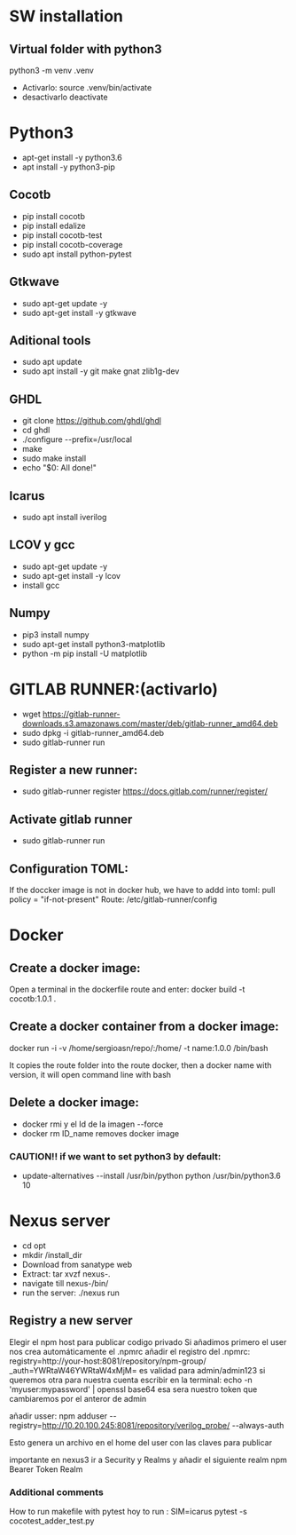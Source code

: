 # SW installation
## Virtual folder with python3
python3 -m venv .venv
- Activarlo:
source .venv/bin/activate
- desactivarlo
deactivate

# Python3
- apt-get install -y python3.6
- apt install -y python3-pip

## Cocotb
- pip install cocotb
- pip install edalize
- pip install cocotb-test
- pip install cocotb-coverage
- sudo apt install python-pytest

## Gtkwave
- sudo apt-get update -y
- sudo apt-get install -y gtkwave

## Aditional tools
- sudo apt update
- sudo apt install -y git make gnat zlib1g-dev

## GHDL
- git clone https://github.com/ghdl/ghdl
- cd ghdl
- ./configure --prefix=/usr/local
- make
- sudo make install
- echo "$0: All done!"

## Icarus
- sudo apt install iverilog

## LCOV y gcc
- sudo apt-get update -y
- sudo apt-get install -y lcov
- install gcc

## Numpy
- pip3 install numpy
- sudo apt-get install python3-matplotlib
- python -m pip install -U matplotlib


# GITLAB RUNNER:(activarlo)
- wget https://gitlab-runner-downloads.s3.amazonaws.com/master/deb/gitlab-runner_amd64.deb
- sudo dpkg -i gitlab-runner_amd64.deb
- sudo gitlab-runner run

## Register a new runner:
- sudo gitlab-runner register
https://docs.gitlab.com/runner/register/

## Activate gitlab runner
- sudo gitlab-runner run

## Configuration TOML:
If the doccker image is not in docker hub, we have to addd into toml: pull policy = "if-not-present"
Route: /etc/gitlab-runner/config

# Docker
## Create a docker image:
Open a terminal in the dockerfile route and enter: docker build -t cocotb:1.0.1 .

## Create a docker container from a docker image:
docker run -i -v /home/sergioasn/repo/:/home/ -t name:1.0.0 /bin/bash

It copies the route folder into the route docker, then a docker name with version,
it will open command line with bash

## Delete a docker image:
- docker rmi y el Id de la imagen --force
- docker rm ID_name removes docker image

### CAUTION!! if we want to set python3 by default:
- update-alternatives --install /usr/bin/python python /usr/bin/python3.6 10

# Nexus server
- cd opt
- mkdir /install_dir
- Download from sanatype web
- Extract: tar xvzf nexus-<version>.<tar file extension>
- navigate till nexus-<version>/bin/
- run the server: ./nexus run

## Registry a new server
Elegir el npm host para publicar codigo privado
Si añadimos primero el user nos crea automáticamente el .npmrc
añadir el registro del .npmrc:
registry=http://your-host:8081/repository/npm-group/
_auth=YWRtaW46YWRtaW4xMjM= es validad para admin/admin123
si queremos otra para nuestra cuenta escribir en la terminal:
echo -n 'myuser:mypassword' | openssl base64
esa sera nuestro token que cambiaremos por el anteror de admin

añadir usser:
npm adduser --registry=http://10.20.100.245:8081/repository/verilog_probe/ --always-auth

Esto genera un archivo en el home del user con las claves para publicar

importante en nexus3 ir a Security y Realms y añadir el siguiente realm
npm Bearer Token Realm

### Additional comments
How to run makefile with pytest
hoy to run : SIM=icarus pytest -s cocotest_adder_test.py
